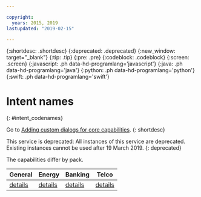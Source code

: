 ```yaml
---

copyright:
  years: 2015, 2019
lastupdated: "2019-02-15"

---
```


{:shortdesc: .shortdesc}
{:deprecated: .deprecated}
{:new_window: target="_blank"}
{:tip: .tip}
{:pre: .pre}
{:codeblock: .codeblock}
{:screen: .screen}
{:javascript: .ph data-hd-programlang='javascript'}
{:java: .ph data-hd-programlang='java'}
{:python: .ph data-hd-programlang='python'}
{:swift: .ph data-hd-programlang='swift'}

# Intent names
{: #intent_codenames}

Go to [Adding custom dialogs for core capabilities](/docs/services/virtual-agent/add-custom-dialog.html).
{: shortdesc}

This service is deprecated: All instances of this service are deprecated. Existing instances cannot be used after 19 March 2019.
{: deprecated}

The capabilities differ by pack.

| General | Energy  | Banking | Telco |
|---------|---------|---------|-------|
| [details](/docs/services/virtual-agent/intent_codenames_general.html) | [details](/docs/services/virtual-agent/intent_codenames_energy.html) | [details](/docs/services/virtual-agent/intent_codenames_banking.html)        | [details](/docs/services/virtual-agent/intent_codenames_telco.html) | [details](/docs/services/virtual-agent/intent_codenames_insurance.html) |
